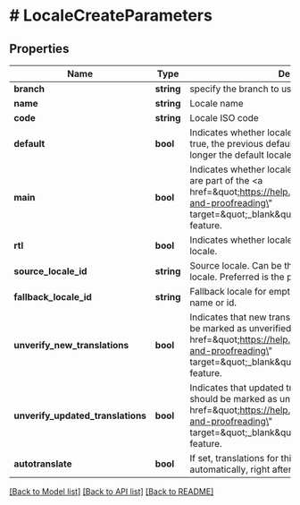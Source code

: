 # # LocaleCreateParameters

## Properties

Name | Type | Description | Notes
------------ | ------------- | ------------- | -------------
**branch** | **string** | specify the branch to use | [optional] 
**name** | **string** | Locale name | [optional] 
**code** | **string** | Locale ISO code | [optional] 
**default** | **bool** | Indicates whether locale is the default locale. If set to true, the previous default locale the project is no longer the default locale. | [optional] 
**main** | **bool** | Indicates whether locale is a main locale. Main locales are part of the &lt;a href&#x3D;\&quot;https://help.phrase.com/help/verification-and-proofreading\&quot; target&#x3D;\&quot;_blank\&quot;&gt;Verification System&lt;/a&gt; feature. | [optional] 
**rtl** | **bool** | Indicates whether locale is a RTL (Right-to-Left) locale. | [optional] 
**source_locale_id** | **string** | Source locale. Can be the name or public id of the locale. Preferred is the public id. | [optional] 
**fallback_locale_id** | **string** | Fallback locale for empty translations. Can be a locale name or id. | [optional] 
**unverify_new_translations** | **bool** | Indicates that new translations for this locale should be marked as unverified. Part of the &lt;a href&#x3D;\&quot;https://help.phrase.com/help/verification-and-proofreading\&quot; target&#x3D;\&quot;_blank\&quot;&gt;Advanced Workflows&lt;/a&gt; feature. | [optional] 
**unverify_updated_translations** | **bool** | Indicates that updated translations for this locale should be marked as unverified. Part of the &lt;a href&#x3D;\&quot;https://help.phrase.com/help/verification-and-proofreading\&quot; target&#x3D;\&quot;_blank\&quot;&gt;Advanced Workflows&lt;/a&gt; feature. | [optional] 
**autotranslate** | **bool** | If set, translations for this locale will be fetched automatically, right after creation. | [optional] 

[[Back to Model list]](../../README.md#documentation-for-models) [[Back to API list]](../../README.md#documentation-for-api-endpoints) [[Back to README]](../../README.md)


